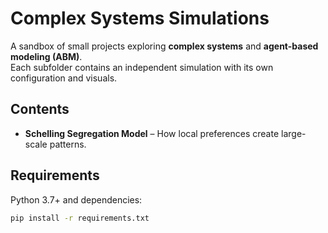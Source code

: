 # Complex Systems Simulations

A sandbox of small projects exploring **complex systems** and **agent-based modeling (ABM)**.  
Each subfolder contains an independent simulation with its own configuration and visuals.

## Contents
- **Schelling Segregation Model** – How local preferences create large-scale patterns.

## Requirements
Python 3.7+ and dependencies:

```bash
pip install -r requirements.txt
